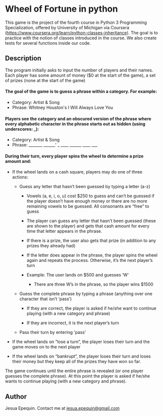 # Wheel of Fortune in python

This game is the project of the fourth course in Python 3 Programming Specialization, offered by University of Michigan via Coursera (https://www.coursera.org/learn/python-classes-inheritance). The goal is to practice with the notion of classes introduced in the course. We also create tests for several functions inside our code.

## Description

The program initially asks to input the number of players and their names. Each player has some amount of money ($0 at the start of the game), a set of prizes (none at the start of the game)

#### The goal of the game is to guess a phrase within a category. For example:
- Category: Artist & Song
- Phrase: Whitney Houston's I Will Always Love You

#### Players see the category and an obscured version of the phrase where every alphabetic character in the phrase starts out as hidden (using underscores: _):
- Category: Artist & Song
- Phrase: _______ ______' _ ____ ______ ____ ___

#### During their turn, every player spins the wheel to determine a prize amount and:
- If the wheel lands on a cash square, players may do one of three actions:

	- Guess any letter that hasn’t been guessed by typing a letter (a-z)

		- Vowels (a, e, i, o, u) cost $250 to guess and can’t be guessed if the player doesn’t have enough money or there are no more remaining vowels to be guessed. All consonants are “free” to guess

		- The player can guess any letter that hasn’t been guessed (these are shown to the player) and gets that cash amount for every time that letter appears in the phrase. 

		- If there is a prize, the user also gets that prize (in addition to any prizes they already had)

		- If the letter does appear in the phrase, the player spins the wheel again and repeats the process. Otherwise, it’s the next player’s turn

		- Example: The user lands on $500 and guesses ‘W’

			- There are three W’s in the phrase, so the player wins $1500

	- Guess the complete phrase by typing a phrase (anything over one character that isn’t ‘pass’)

		- If they are correct, the player is asked if he/she want to continue playing (with a new category and phrase)
		
		- If they are incorrect, it is the next player’s turn 
		
	- Pass their turn by entering 'pass'

- If the wheel lands on “lose a turn”, the player loses their turn and the game moves on to the next player

- If the wheel lands on “bankrupt”, the player loses their turn and loses their money but they keep all of the prizes they have won so far.

The game continues until the entire phrase is revealed (or one player guesses the complete phrase). At this point the player is asked if he/she wants to continue playing (with a new category and phrase).

## Author

Jesua Epequin. Contact me at jesua.epequin@gmail.com